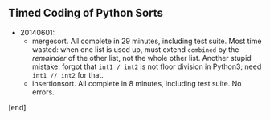 ## Timed Coding of Python Sorts

 * 20140601: 
   * mergesort. All complete in 29 minutes, including test suite. Most time wasted: when one list is used up, must extend `combined` by the *remainder* of the other list, not the whole other list. Another stupid mistake: forgot that `int1 / int2` is not floor division in Python3; need `int1 // int2` for that.
   * insertionsort. All complete in 8 minutes, including test suite. No errors.


[end]
